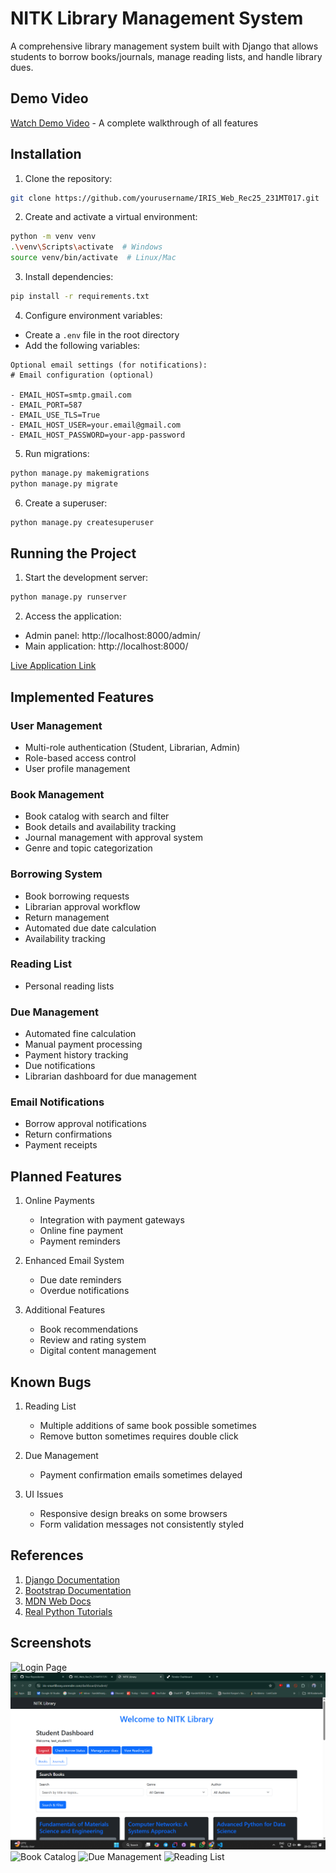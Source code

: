 # NITK Library Management System

A comprehensive library management system built with Django that allows students to borrow books/journals, manage reading lists, and handle library dues.

## Demo Video

[Watch Demo Video](https://youtu.be/placeholder) - A complete walkthrough of all features

## Installation

1. Clone the repository:
```bash
git clone https://github.com/yourusername/IRIS_Web_Rec25_231MT017.git
```

2. Create and activate a virtual environment:
```bash
python -m venv venv
.\venv\Scripts\activate  # Windows
source venv/bin/activate  # Linux/Mac
```

3. Install dependencies:
```bash
pip install -r requirements.txt
```

4. Configure environment variables:
- Create a `.env` file in the root directory
- Add the following variables:
```
Optional email settings (for notifications):
# Email configuration (optional)

- EMAIL_HOST=smtp.gmail.com
- EMAIL_PORT=587
- EMAIL_USE_TLS=True
- EMAIL_HOST_USER=your.email@gmail.com
- EMAIL_HOST_PASSWORD=your-app-password
```

5. Run migrations:
```bash
python manage.py makemigrations
python manage.py migrate
```

6. Create a superuser:
```bash
python manage.py createsuperuser
```

## Running the Project

1. Start the development server:
```bash
python manage.py runserver
```

2. Access the application:
- Admin panel: http://localhost:8000/admin/
- Main application: http://localhost:8000/

[Live Application Link]()

## Implemented Features

### User Management
- Multi-role authentication (Student, Librarian, Admin)
- Role-based access control
- User profile management

### Book Management
- Book catalog with search and filter
- Book details and availability tracking
- Journal management with approval system
- Genre and topic categorization

### Borrowing System
- Book borrowing requests
- Librarian approval workflow
- Return management
- Automated due date calculation
- Availability tracking

### Reading List
- Personal reading lists


### Due Management
- Automated fine calculation
- Manual payment processing
- Payment history tracking
- Due notifications
- Librarian dashboard for due management

### Email Notifications
- Borrow approval notifications
- Return confirmations
- Payment receipts

## Planned Features

1. Online Payments
   - Integration with payment gateways
   - Online fine payment
   - Payment reminders

2. Enhanced Email System
   - Due date reminders
   - Overdue notifications

3. Additional Features
   - Book recommendations
   - Review and rating system
   - Digital content management

## Known Bugs

1. Reading List
   - Multiple additions of same book possible sometimes
   - Remove button sometimes requires double click

2. Due Management
   - Payment confirmation emails sometimes delayed

3. UI Issues
   - Responsive design breaks on some browsers
   - Form validation messages not consistently styled

## References

1. [Django Documentation](https://docs.djangoproject.com/)
2. [Bootstrap Documentation](https://getbootstrap.com/docs/)
3. [MDN Web Docs](https://developer.mozilla.org/)
4. [Real Python Tutorials](https://realpython.com/)

## Screenshots

![Login Page](screenshots/login.png)
![Student Dashboard](screenshots/student-dashboard.png)
![Book Catalog](screenshots/book-catalog.png)
![Due Management](screenshots/dues.png)
![Reading List](screenshots/reading-list.png)
